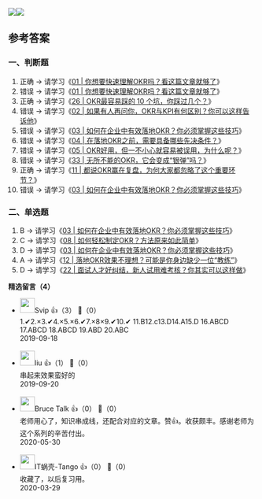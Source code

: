 ![](https://static001.geekbang.org/resource/image/4a/72/4a01dfb1edb7c0c9005da23306d7e572.jpeg?wh=1080%2A2880)![](https://static001.geekbang.org/resource/image/bf/3a/bf033c1c44e362155f6fe0a5e4d24a3a.jpeg?wh=1080%2A11520)

## 参考答案

### 一、判断题

01. 正确 → 请学习《[01 | 你想要快速理解OKR吗？看这篇文章就够了](https://time.geekbang.org/column/article/103858)》
02. 错误 → 请学习《[01 | 你想要快速理解OKR吗？看这篇文章就够了](https://time.geekbang.org/column/article/103858)》
03. 正确 → 请学习《[26 | OKR最容易踩的 10 个坑，你踩过几个？](https://time.geekbang.org/column/article/128058)》
04. 错误 → 请学习《[02 | 如果有人再问你，OKR与KPI有何区别？你可以这样告诉他](https://time.geekbang.org/column/article/103986)》
05. 错误 → 请学习《[03 | 如何在企业中有效落地OKR？你必须掌握这些技巧](https://time.geekbang.org/column/article/104370https://time.geekbang.org/column/article/104911)》
06. 错误 → 请学习《[04 | 在落地OKR之前，需要具备哪些先决条件？](https://time.geekbang.org/column/article/104433)》
07. 错误 → 请学习《[05 | OKR好用，但一不小心就容易被误用，为什么呢？](https://time.geekbang.org/column/article/104911)》
08. 错误 → 请学习《[33 | 无所不能的OKR，它会变成“银弹”吗？](https://time.geekbang.org/column/article/135631)》
09. 正确 → 请学习《[11 | 都说OKR赢在复盘，为何大家都忽略了这个重要环节？](https://time.geekbang.org/column/article/107932)》
10. 错误 → 请学习《[03 | 如何在企业中有效落地OKR？你必须掌握这些技巧](https://time.geekbang.org/column/article/104370https://time.geekbang.org/column/article/104911)》

### 二、单选题

1. B → 请学习《[03 | 如何在企业中有效落地OKR？你必须掌握这些技巧](https://time.geekbang.org/column/article/104370https://time.geekbang.org/column/article/104911)》
2. C → 请学习《[08 | 如何轻松制定OKR？方法原来如此简单](https://time.geekbang.org/column/article/107914)》
3. D → 请学习《[03 | 如何在企业中有效落地OKR？你必须掌握这些技巧](https://time.geekbang.org/column/article/104370)》
4. A → 请学习《[12 | 落地OKR效果不理想？可能是你身边缺少一位“教练”](https://time.geekbang.org/column/article/110514)》
5. D → 请学习《[22 | 面试人才好纠结，新人试用难考核？你其实可以这样做](https://time.geekbang.org/column/article/119619)》
<div><strong>精选留言（4）</strong></div><ul>
<li><img src="https://thirdwx.qlogo.cn/mmopen/vi_32/Q0j4TwGTfTJoo6fHYEsGZUGnYphQZDS4dicEMAA95xxAicibYPXC0VTredd1c7jQVncCqy0zCw8OhLZdDkDmbpEKA/132" width="30px"><span>Svip</span> 👍（3） 💬（0）<div>1.✔2.×3.✔4.×5.×6.✔7.×8×9.✔10.✔
11.B12.c13.D14.A15.D
16.ABCD 17.ABCD 18.ABCD 19.ABD 20.ABC</div>2019-09-18</li><br/><li><img src="https://static001.geekbang.org/account/avatar/00/10/ed/9a/bbeec5bb.jpg" width="30px"><span>liu</span> 👍（1） 💬（0）<div>串起来效果蛮好的</div>2019-09-20</li><br/><li><img src="https://static001.geekbang.org/account/avatar/00/13/0f/28/b69d6634.jpg" width="30px"><span>Bruce Talk</span> 👍（0） 💬（0）<div>老师用心了，知识串成线，还配合对应的文章。赞👍。收获颇丰。感谢老师为这个系列的辛苦付出。</div>2020-05-30</li><br/><li><img src="https://static001.geekbang.org/account/avatar/00/0f/44/a4/7a45d979.jpg" width="30px"><span>IT蜗壳-Tango</span> 👍（0） 💬（0）<div>收藏了，以后复习用。</div>2020-03-29</li><br/>
</ul>